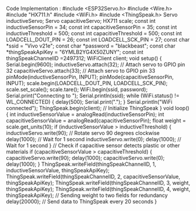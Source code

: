 Code Implementation :
#include <ESP32Servo.h>
#include <Wire.h>
#include "HX711.h"
#include <WiFi.h>
#include <ThingSpeak.h>
Servo inductiveServo;
Servo capacitiveServo;
HX711 scale;
const int inductiveSensorPin = 34;
const int capacitiveSensorPin = 35;
const int inductiveThreshold = 500;
const int capacitiveThreshold = 500;
const int LOADCELL_DOUT_PIN = 26;
const int LOADCELL_SCK_PIN = 27;
const char *ssid = "Vivo v21e";
const char *password = "blackbeast";
const char *thingSpeakApiKey = "6YMLB2YG4X50ZUNY";
const int thingSpeakChannelID =2497312;
WiFiClient client;
void setup() {
Serial.begin(9600);
inductiveServo.attach(32); // Attach servo to GPIO pin 32
capacitiveServo.attach(33); // Attach servo to GPIO pin 33
pinMode(inductiveSensorPin, INPUT);
pinMode(capacitiveSensorPin, INPUT);
scale.begin(LOADCELL_DOUT_PIN, LOADCELL_SCK_PIN);
scale.set_scale();
scale.tare();
WiFi.begin(ssid, password);
Serial.print("Connecting to ");
Serial.println(ssid);
while (WiFi.status() != WL_CONNECTED) {
delay(500);
Serial.print(".");
}
Serial.println("WiFi connected");
ThingSpeak.begin(client); // Initialize ThingSpeak
}
void loop() {
int inductiveSensorValue = analogRead(inductiveSensorPin);
int capacitiveSensorValue = analogRead(capacitiveSensorPin);
float weight = scale.get_units(10);
if (inductiveSensorValue > inductiveThreshold) {
inductiveServo.write(90); // Rotate servo 90 degrees clockwise
delay(1000); // Wait for 1 second
inductiveServo.write(0);
delay(1000); // Wait for 1 second
}
// Check if capacitive sensor detects plastic or other materials
if (capacitiveSensorValue > capacitiveThreshold) {
capacitiveServo.write(90);
delay(1000);
capacitiveServo.write(0);
delay(1000);
}
ThingSpeak.writeField(thingSpeakChannelID, 1, inductiveSensorValue, thingSpeakApiKey);
ThingSpeak.writeField(thingSpeakChannelID, 2, capacitiveSensorValue, thingSpeakApiKey);
ThingSpeak.writeField(thingSpeakChannelID, 3, weight, thingSpeakApiKey);
ThingSpeak.writeField(thingSpeakChannelID, 4, weight, thingSpeakApiKey); // Sending
weight to two fields for redundancy
delay(20000); // Send data to ThingSpeak every 20 seconds
}
